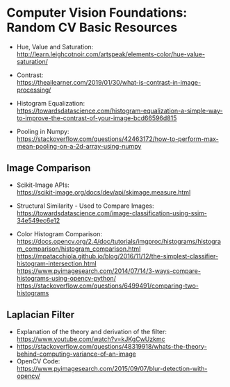 # Computer Vision Foundations: Random CV Basic Resources

* Hue, Value and Saturation:  
http://learn.leighcotnoir.com/artspeak/elements-color/hue-value-saturation/

* Contrast:  
https://theailearner.com/2019/01/30/what-is-contrast-in-image-processing/  

* Histogram Equalization:  
https://towardsdatascience.com/histogram-equalization-a-simple-way-to-improve-the-contrast-of-your-image-bcd66596d815  

* Pooling in Numpy:  
https://stackoverflow.com/questions/42463172/how-to-perform-max-mean-pooling-on-a-2d-array-using-numpy

## Image Comparison

* Scikit-Image APIs:  
https://scikit-image.org/docs/dev/api/skimage.measure.html 


* Structural Similarity - Used to Compare Images:  
https://towardsdatascience.com/image-classification-using-ssim-34e549ec6e12

* Color Histogram Comparison: 
https://docs.opencv.org/2.4/doc/tutorials/imgproc/histograms/histogram_comparison/histogram_comparison.html  
https://mpatacchiola.github.io/blog/2016/11/12/the-simplest-classifier-histogram-intersection.html  
https://www.pyimagesearch.com/2014/07/14/3-ways-compare-histograms-using-opencv-python/   
https://stackoverflow.com/questions/6499491/comparing-two-histograms  

## Laplacian Filter

* Explanation of the theory and derivation of the filter:  
https://www.youtube.com/watch?v=kJKgCwUzkmc  
* https://stackoverflow.com/questions/48319918/whats-the-theory-behind-computing-variance-of-an-image  
* OpenCV Code:  
https://www.pyimagesearch.com/2015/09/07/blur-detection-with-opencv/
